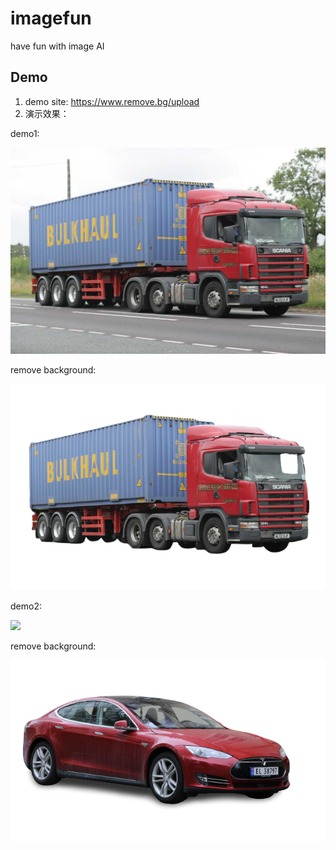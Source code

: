 # imagefun
have fun with image AI


## Demo

1. demo site: https://www.remove.bg/upload
2. 演示效果：

demo1:


<img src="./docs/7.jpg" width="600" />

remove background:


<img src="./docs/7-removebg-preview.png" width="600" />



demo2:


<img src="./docs/red_car.jpg" width="600" />

remove background:


<img src="./docs/red_car-removebg-preview.png" width="600" />